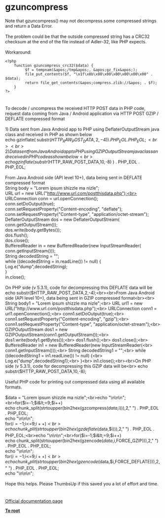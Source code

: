 # gzuncompress



Note that gzuncompress() may not decompress some compressed strings and return a Data Error.<br><br>The problem could be that the outside compressed string has a CRC32 checksum at the end of the file instead of Adler-32, like PHP expects.<br><br>Workaround:<br>

```
<?php
    function gzuncompress_crc32($data) {
         $f = tempnam(&apos;/tmp&apos;, &apos;gz_fix&apos;);
         file_put_contents($f, "\x1f\x8b\x08\x00\x00\x00\x00\x00" . $data);
         return file_get_contents(&apos;compress.zlib://&apos; . $f);
    }
?>
```
  

#

To decode / uncompress the received HTTP POST data in PHP code, request data coming from Java / Android application via HTTP POST GZIP / DEFLATE compressed format<br><br>1) Data sent from Java Android app to PHP using DeflaterOutputStream java class and received in PHP as shown below<br>echo gzinflate( substr($HTTP_RAW_POST_DATA,2,-4) ) . PHP_EOL  . PHP_EOL;<br><br>2) Data sent from Java Android app to PHP using GZIPOutputStream java class and received in PHP code as shown below<br>echo gzinflate( substr($HTTP_RAW_POST_DATA,10,-8) ) . PHP_EOL  . PHP_EOL;<br><br>From Java Android side (API level 10+), data being sent in DEFLATE compressed format<br>        String body = "Lorem ipsum shizzle ma nizle";<br>        URL url = new URL("http://www.url.com/postthisdata.php");<br>        URLConnection conn = url.openConnection();<br>        conn.setDoOutput(true);<br>        conn.setRequestProperty("Content-encoding", "deflate");<br>        conn.setRequestProperty("Content-type", "application/octet-stream");<br>        DeflaterOutputStream dos = new DeflaterOutputStream(<br>                conn.getOutputStream());<br>        dos.write(body.getBytes());<br>        dos.flush();<br>        dos.close();<br>        BufferedReader in = new BufferedReader(new InputStreamReader(<br>                conn.getInputStream()));<br>        String decodedString = "";<br>        while ((decodedString = in.readLine()) != null) {<br>            Log.e("dump",decodedString);<br>        }<br>        in.close();<br><br>On PHP side (v 5.3.1), code for decompressing this DEFLATE data will be<br>    echo substr($HTTP_RAW_POST_DATA,2,-4);<br><br>From Java Android side (API level 10+), data being sent in GZIP compressed format<br><br>        String body1 = "Lorem ipsum shizzle ma nizle";<br>        URL url1 = new URL("http://www.url.com/postthisdata.php");<br>        URLConnection conn1 = url1.openConnection();<br>        conn1.setDoOutput(true);<br>        conn1.setRequestProperty("Content-encoding", "gzip");<br>        conn1.setRequestProperty("Content-type", "application/octet-stream");<br>        GZIPOutputStream dos1 = new GZIPOutputStream(conn1.getOutputStream());<br>        dos1.write(body1.getBytes());<br>        dos1.flush();<br>        dos1.close();<br>        BufferedReader in1 = new BufferedReader(new InputStreamReader(<br>                conn1.getInputStream()));<br>        String decodedString1 = "";<br>        while ((decodedString1 = in1.readLine()) != null) {<br>            Log.e("dump",decodedString1);<br>        }<br>        in1.close();<br><br>On PHP side (v 5.3.1), code for decompressing this GZIP data will be<br>    echo substr($HTTP_RAW_POST_DATA,10,-8);<br><br>Useful PHP code for printing out compressed data using all available formats.<br><br>$data = "Lorem ipsum shizzle ma nizle";<br>echo "\n\n\n";<br>for($i=-1;$i&lt;=9;$i++)<br>    echo chunk_split(strtoupper(bin2hex(gzcompress($data,$i))),2," ") . PHP_EOL  . PHP_EOL;<br>echo "\n\n\n";<br>for($i=-1;$i&lt;=9;$i++)<br>    echo chunk_split(strtoupper(bin2hex(gzdeflate($data,$i))),2," ") . PHP_EOL  . PHP_EOL;<br>echo "\n\n\n";<br>for($i=-1;$i&lt;=9;$i++)<br>    echo chunk_split(strtoupper(bin2hex(gzencode($data,$i,FORCE_GZIP))),2," ") . PHP_EOL  . PHP_EOL;<br>echo "\n\n\n";<br>for($i=-1;$i&lt;=9;$i++)<br>    echo chunk_split(strtoupper(bin2hex(gzencode($data,$i,FORCE_DEFLATE))),2," ") . PHP_EOL  . PHP_EOL;<br>echo "\n\n\n";<br><br>Hope this helps. Please ThumbsUp if this saved you a lot of effort and time.  

#

[Official documentation page](https://www.php.net/manual/en/function.gzuncompress.php)

**[To root](/README.md)**
